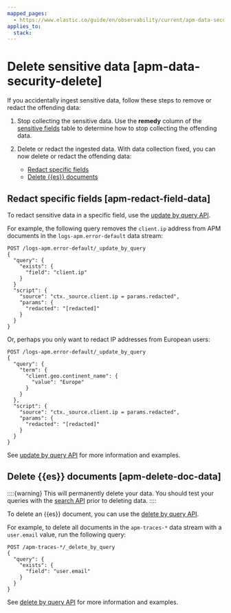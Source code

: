 ```yaml
---
mapped_pages:
  - https://www.elastic.co/guide/en/observability/current/apm-data-security-delete.html
applies_to:
  stack:
---
```


# Delete sensitive data [apm-data-security-delete]

If you accidentally ingest sensitive data, follow these steps to remove or redact the offending data:

1. Stop collecting the sensitive data. Use the **remedy** column of the [sensitive fields](/solutions/observability/apm/secure-data.md#apm-sensitive-fields) table to determine how to stop collecting the offending data.
2. Delete or redact the ingested data. With data collection fixed, you can now delete or redact the offending data:

    * [Redact specific fields](#apm-redact-field-data)
    * [Delete {{es}} documents](#apm-delete-doc-data)

## Redact specific fields [apm-redact-field-data]

To redact sensitive data in a specific field, use the [update by query API](https://www.elastic.co/docs/api/doc/elasticsearch/operation/operation-update-by-query).

For example, the following query removes the `client.ip` address from APM documents in the `logs-apm.error-default` data stream:

```console
POST /logs-apm.error-default/_update_by_query
{
  "query": {
    "exists": {
      "field": "client.ip"
    }
  }
  "script": {
    "source": "ctx._source.client.ip = params.redacted",
    "params": {
      "redacted": "[redacted]"
    }
  }
}
```

Or, perhaps you only want to redact IP addresses from European users:

```console
POST /logs-apm.error-default/_update_by_query
{
  "query": {
    "term": {
      "client.geo.continent_name": {
        "value": "Europe"
      }
    }
  },
  "script": {
    "source": "ctx._source.client.ip = params.redacted",
    "params": {
      "redacted": "[redacted]"
    }
  }
}
```

See [update by query API](https://www.elastic.co/docs/api/doc/elasticsearch/operation/operation-update-by-query) for more information and examples.

## Delete {{es}} documents [apm-delete-doc-data]

::::{warning}
This will permanently delete your data. You should test your queries with the [search API](https://www.elastic.co/docs/api/doc/elasticsearch/operation/operation-search) prior to deleting data.
::::

To delete an {{es}} document, you can use the [delete by query API](https://www.elastic.co/docs/api/doc/elasticsearch/operation/operation-delete-by-query).

For example, to delete all documents in the `apm-traces-*` data stream with a `user.email` value, run the following query:

```console
POST /apm-traces-*/_delete_by_query
{
  "query": {
    "exists": {
      "field": "user.email"
    }
  }
}
```

See [delete by query API](https://www.elastic.co/docs/api/doc/elasticsearch/operation/operation-delete-by-query) for more information and examples.

